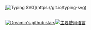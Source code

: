 <div align="center">
  
[![Typing SVG](https://readme-typing-svg.demolab.com?font=Long+Cang&pause=1000&color=21CBF7&center=true&multiline=true&width=435&lines=%E6%B0%B8%E8%BF%9C%E4%BF%9D%E6%8C%81%E7%83%AD%E7%88%B1+Keep+Your+Love%EF%BC%81;Stay+Hungry%2C+Stay+Foolish.)](https://git.io/typing-svg)



<img src="https://camo.githubusercontent.com/82291b0fe831bfc6781e07fc5090cbd0a8b912bb8b8d4fec0696c881834f81ac/68747470733a2f2f70726f626f742e6d656469612f394575424971676170492e676966"
width="800"  height="3">

</div>

<div align="center">


[![Dreamin's github stars](https://github-readme-stats-git-masterorgs-github-readme-stats-team.vercel.app/api?username=dreamin121&include_orgs=true&hide_title=false&hide_border=true&show_icons=true&include_all_commits=true&line_height=20&bg_color=0,EC6C6C,FFD479,FFFC79,73FA79&theme=graywhite&locale=cn)](https://github-readme-stats-git-masterorgs-github-readme-stats-team.vercel.app/api?username=dreamin121&include_orgs=true&hide_title=false&hide_border=true&show_icons=true&include_all_commits=true&line_height=20&bg_color=0,EC6C6C,FFD479,FFFC79,73FA79&theme=graywhite&locale=cn)[![主要使用语言](https://github-readme-stats.vercel.app/api/top-langs/?username=dreamin121&hide_title=false&hide=c&hide_border=true&layout=compact&bg_color=0,73FA79,73FDFF,D783FF&theme=graywhite&locale=cn)](https://github-readme-stats.vercel.app/api/top-langs/?username=dreamin121&hide_title=false&hide=c&hide_border=true&layout=compact&bg_color=0,73FA79,73FDFF,D783FF&theme=graywhite&locale=cn)



</div>


